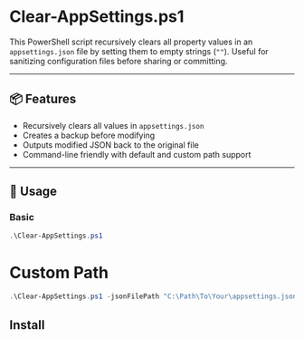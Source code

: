 # Clear-AppSettings.ps1
This PowerShell script recursively clears all property values in an `appsettings.json` file by setting them to empty strings (`""`). 
Useful for sanitizing configuration files before sharing or committing.

---

## 📦 Features

- Recursively clears all values in `appsettings.json`
- Creates a backup before modifying
- Outputs modified JSON back to the original file
- Command-line friendly with default and custom path support

---

## 🚀 Usage

### Basic

```powershell
.\Clear-AppSettings.ps1
```

# Custom Path
```powershell
.\Clear-AppSettings.ps1 -jsonFilePath "C:\Path\To\Your\appsettings.json" -IgnoreProperties "LogLevel", "ConnectionStrings"
```

## Install